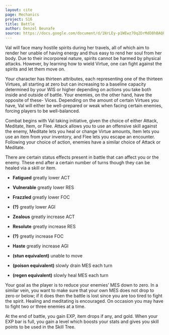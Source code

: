```yaml
---
layout: cite
page: Mechanics
project: S16
title: Battle
author: Denzel Beunafe
source: https://docs.google.com/document/d/1NrLEy-p1WEwz7Oq2DrMdD8hBAQFW9rioQyi4rslvMqE/edit?usp=sharing
---
```

Val will face many hostile spirits during her travels, all of which aim to render her unable of having energy and thus easy to rend her soul from her body. Due to their incorporeal nature, spirits cannot be harmed by physical attacks. However, by learning how to wield Virtue, one can fight against the spirits and let them move on.

Your character has thirteen attributes, each representing one of the thirteen Virtues, all starting at zero but can increasing to a baseline capacity determined by your WIS or higher depending on actions you take both inside and outside of battle. Your enemies, on the other hand, have the opposite of these- Vices. Depending on the amount of certain Virtues you have, Val will either be well-prepared or weak when facing certain enemies, forcing players to be well-balanced.

Combat begins with Val taking initiative, given the choice of either Attack, Meditate, Item, or Flee. Attack allows you to use an offensive skill against the enemy, Meditate lets you heal or change Virtue amounts, Item lets you use an item from your inventory, and Flee lets you escape an encounter. Following your choice of action, enemies have a similar choice of Attack or Meditate.

There are certain status effects present in battle that can affect you or the enemy. These end after a certain number of turns though they can be healed via a skill or item.

- **Fatigued** greatly lower ACT

- **Vulnerable** greatly lower RES

- **Frazzled** greatly lower FOC

- **(?)** greatly lower AGI

- **Zealous** greatly increase ACT

- **Resolute** greatly increase RES

- **(?)** greatly increase FOC

- **Haste** greatly increase AGI

- **(stun equivalent)** unable to move

- **(poison equivalent)** slowly drain MES each turn

- **(regen equivalent)** slowly heal MES each turn

Your goal as the player is to reduce your enemies’ MES down to zero. In a similar vein, you want to make sure that your own MES does not drop to zero or below; if it does then the battle is lost since you are too tired to fight the spirit. Healing and meditating is encouraged. On occasion you may have to fight two or three enemies at a time.

At the end of battle, you gain EXP, item drops if any, and gold. When your EXP bar is full, you gain a level which boosts your stats and gives you skill points to be used in the Skill Tree.
